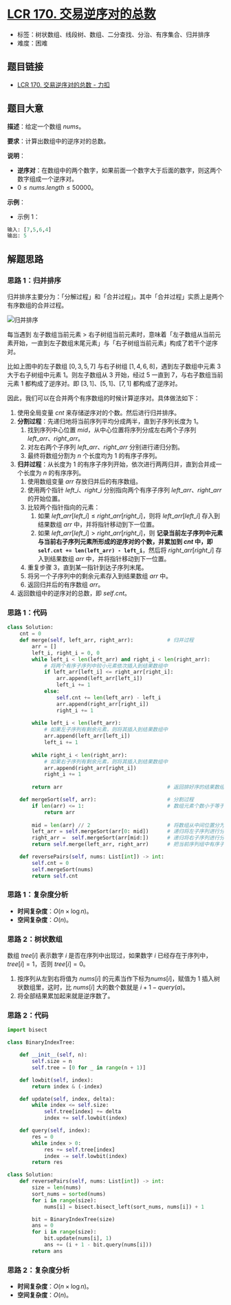 # [LCR 170. 交易逆序对的总数](https://leetcode.cn/problems/shu-zu-zhong-de-ni-xu-dui-lcof/)

- 标签：树状数组、线段树、数组、二分查找、分治、有序集合、归并排序
- 难度：困难

## 题目链接

- [LCR 170. 交易逆序对的总数 - 力扣](https://leetcode.cn/problems/shu-zu-zhong-de-ni-xu-dui-lcof/)

## 题目大意

**描述**：给定一个数组 $nums$。

**要求**：计算出数组中的逆序对的总数。

**说明**：

- **逆序对**：在数组中的两个数字，如果前面一个数字大于后面的数字，则这两个数字组成一个逆序对。
- $0 \le nums.length \le 50000$。

**示例**：

- 示例 1：

```python
输入: [7,5,6,4]
输出: 5
```

## 解题思路

### 思路 1：归并排序

归并排序主要分为：「分解过程」和「合并过程」。其中「合并过程」实质上是两个有序数组的合并过程。

![归并排序](https://qcdn.itcharge.cn/images/20220414204405.png)

每当遇到 左子数组当前元素 > 右子树组当前元素时，意味着「左子数组从当前元素开始，一直到左子数组末尾元素」与「右子树组当前元素」构成了若干个逆序对。

比如上图中的左子数组 $[0, 3, 5, 7]$ 与右子树组 $[1, 4, 6, 8]$，遇到左子数组中元素 $3$ 大于右子树组中元素 $1$。则左子数组从 $3$ 开始，经过 $5$ 一直到 $7$，与右子数组当前元素 $1$ 都构成了逆序对。即 $[3, 1]$、$[5, 1]$、$[7, 1]$ 都构成了逆序对。

因此，我们可以在合并两个有序数组的时候计算逆序对。具体做法如下：

1. 使用全局变量 $cnt$ 来存储逆序对的个数。然后进行归并排序。
2. **分割过程**：先递归地将当前序列平均分成两半，直到子序列长度为 $1$。
   1. 找到序列中心位置 $mid$，从中心位置将序列分成左右两个子序列 $left\_arr$、$right\_arr$。
   2. 对左右两个子序列 $left\_arr$、$right\_arr$ 分别进行递归分割。
   3. 最终将数组分割为 $n$ 个长度均为 $1$ 的有序子序列。
3. **归并过程**：从长度为 $1$ 的有序子序列开始，依次进行两两归并，直到合并成一个长度为 $n$ 的有序序列。
   1. 使用数组变量 $arr$ 存放归并后的有序数组。
   2. 使用两个指针 $left\_i$、$right\_i$ 分别指向两个有序子序列 $left\_arr$、$right\_arr$ 的开始位置。
   3. 比较两个指针指向的元素：
      1. 如果 $left\_arr[left\_i] \le right\_arr[right\_i]$，则将 $left\_arr[left\_i]$ 存入到结果数组 $arr$ 中，并将指针移动到下一位置。
      2. 如果 $left\_arr[left\_i] > right\_arr[right\_i]$，则 **记录当前左子序列中元素与当前右子序列元素所形成的逆序对的个数，并累加到 $cnt$ 中，即 `self.cnt += len(left_arr) - left_i`**，然后将 $right\_arr[right\_i]$ 存入到结果数组 $arr$ 中，并将指针移动到下一位置。
   4. 重复步骤 $3$，直到某一指针到达子序列末尾。
   5. 将另一个子序列中的剩余元素存入到结果数组 $arr$ 中。
   6. 返回归并后的有序数组 $arr$。
4. 返回数组中的逆序对的总数，即 $self.cnt$。

### 思路 1：代码

```python
class Solution:
    cnt = 0
    def merge(self, left_arr, right_arr):           # 归并过程
        arr = []
        left_i, right_i = 0, 0
        while left_i < len(left_arr) and right_i < len(right_arr):
            # 将两个有序子序列中较小元素依次插入到结果数组中
            if left_arr[left_i] <= right_arr[right_i]:
                arr.append(left_arr[left_i])
                left_i += 1
            else:
                self.cnt += len(left_arr) - left_i
                arr.append(right_arr[right_i])
                right_i += 1
        
        while left_i < len(left_arr):
            # 如果左子序列有剩余元素，则将其插入到结果数组中
            arr.append(left_arr[left_i])
            left_i += 1
            
        while right_i < len(right_arr):
            # 如果右子序列有剩余元素，则将其插入到结果数组中
            arr.append(right_arr[right_i])
            right_i += 1
        
        return arr                                  # 返回排好序的结果数组

    def mergeSort(self, arr):                       # 分割过程
        if len(arr) <= 1:                           # 数组元素个数小于等于 1 时，直接返回原数组
            return arr
        
        mid = len(arr) // 2                         # 将数组从中间位置分为左右两个数组。
        left_arr = self.mergeSort(arr[0: mid])      # 递归将左子序列进行分割和排序
        right_arr =  self.mergeSort(arr[mid:])      # 递归将右子序列进行分割和排序
        return self.merge(left_arr, right_arr)      # 把当前序列组中有序子序列逐层向上，进行两两合并。

    def reversePairs(self, nums: List[int]) -> int:
        self.cnt = 0
        self.mergeSort(nums)
        return self.cnt
```

### 思路 1：复杂度分析

- **时间复杂度**：$O(n \times \log n)$。
- **空间复杂度**：$O(n)$。

### 思路 2：树状数组

数组 $tree[i]$ 表示数字 $i$ 是否在序列中出现过，如果数字 $i$ 已经存在于序列中，$tree[i] = 1$，否则 $tree[i] = 0$。

1. 按序列从左到右将值为 $nums[i]$ 的元素当作下标为$nums[i]$，赋值为 $1$ 插入树状数组里，这时，比 $nums[i]$ 大的数个数就是 $i + 1 - query(a)$。
2. 将全部结果累加起来就是逆序数了。

### 思路 2：代码

```python
import bisect

class BinaryIndexTree:

    def __init__(self, n):
        self.size = n
        self.tree = [0 for _ in range(n + 1)]

    def lowbit(self, index):
        return index & (-index)

    def update(self, index, delta):
        while index <= self.size:
            self.tree[index] += delta
            index += self.lowbit(index)

    def query(self, index):
        res = 0
        while index > 0:
            res += self.tree[index]
            index -= self.lowbit(index)
        return res

class Solution:
    def reversePairs(self, nums: List[int]) -> int:
        size = len(nums)
        sort_nums = sorted(nums)
        for i in range(size):
            nums[i] = bisect.bisect_left(sort_nums, nums[i]) + 1

        bit = BinaryIndexTree(size)
        ans = 0
        for i in range(size):
            bit.update(nums[i], 1)
            ans += (i + 1 - bit.query(nums[i]))
        return ans
```

### 思路 2：复杂度分析

- **时间复杂度**：$O(n \times \log n)$。
- **空间复杂度**：$O(n)$。

